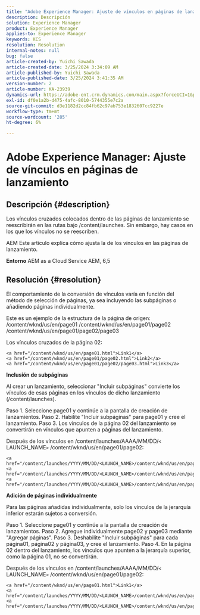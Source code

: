 ```yaml
---
title: "Adobe Experience Manager: Ajuste de vínculos en páginas de lanzamiento"
description: Descripción
solution: Experience Manager
product: Experience Manager
applies-to: Experience Manager
keywords: KCS
resolution: Resolution
internal-notes: null
bug: false
article-created-by: Yuichi Sawada
article-created-date: 3/25/2024 3:34:09 AM
article-published-by: Yuichi Sawada
article-published-date: 3/25/2024 3:41:35 AM
version-number: 2
article-number: KA-23939
dynamics-url: https://adobe-ent.crm.dynamics.com/main.aspx?forceUCI=1&pagetype=entityrecord&etn=knowledgearticle&id=68840384-58ea-ee11-a204-6045bd006268
exl-id: df0e1a2b-d475-4afc-8010-5744355e7c2a
source-git-commit: d3e1182d2cc84fb62c97ab753e1832607cc9227e
workflow-type: tm+mt
source-wordcount: '285'
ht-degree: 6%

---
```


# Adobe Experience Manager: Ajuste de vínculos en páginas de lanzamiento

## Descripción {#description}


Los vínculos cruzados colocados dentro de las páginas de lanzamiento se reescribirán en las rutas bajo /content/launches. Sin embargo, hay casos en los que los vínculos no se reescriben.

AEM Este artículo explica cómo ajusta la de los vínculos en las páginas de lanzamiento.

<b>Entorno</b>
AEM as a Cloud Service AEM, 6,5


## Resolución {#resolution}


El comportamiento de la conversión de vínculos varía en función del método de selección de páginas, ya sea incluyendo las subpáginas o añadiendo páginas individualmente.

Este es un ejemplo de la estructura de la página de origen: /content/wknd/us/en/page01 /content/wknd/us/en/page01/page02 /content/wknd/us/en/page01/page02/page03

Los vínculos cruzados de la página 02:


```
<a href="/content/wknd/us/en/page01.html">Link1</a>
<a href="/content/wknd/us/en/page01/page02.html">Link2</a>
<a href="/content/wknd/us/en/page01/page02/page03.html">Link3</a>
```


<b>Inclusión de subpáginas</b>

Al crear un lanzamiento, seleccionar &quot;Incluir subpáginas&quot; convierte los vínculos de esas páginas en los vínculos de dicho lanzamiento (/content/launches).

Paso 1. Seleccione page01 y continúe a la pantalla de creación de lanzamientos.
Paso 2. Habilite &quot;Incluir subpáginas&quot; para page01 y cree el lanzamiento.
Paso 3. Los vínculos de la página 02 del lanzamiento se convertirán en vínculos que apunten a páginas del lanzamiento.

Después de los vínculos en /content/launches/AAAA/MM/DD/`<` LAUNCH_NAME`>` /content/wknd/us/en/page01/page02:


```
<a href="/content/launches/YYYY/MM/DD/<LAUNCH_NAME>/content/wknd/us/en/page01.html">Link1</a>
<a href="/content/launches/YYYY/MM/DD/<LAUNCH_NAME>/content/wknd/us/en/page01/page02.html">Link2</a>
<a href="/content/launches/YYYY/MM/DD/<LAUNCH_NAME>/content/wknd/us/en/page01/page02/page03.html">Link3</a>
```


<b>Adición de páginas individualmente</b>

Para las páginas añadidas individualmente, solo los vínculos de la jerarquía inferior estarán sujetos a conversión.

Paso 1. Seleccione page01 y continúe a la pantalla de creación de lanzamientos.
Paso 2. Agregue individualmente page02 y page03 mediante &quot;Agregar páginas&quot;.
Paso 3. Deshabilite &quot;Incluir subpáginas&quot; para cada página01, página02 y página03, y cree el lanzamiento.
Paso 4. En la página 02 dentro del lanzamiento, los vínculos que apunten a la jerarquía superior, como la página 01, no se convertirán.

Después de los vínculos en /content/launches/AAAA/MM/DD/`<` LAUNCH_NAME`>` /content/wknd/us/en/page01/page02:


```
<a href="/content/wknd/us/en/page01.html">Link1</a> 
<a href="/content/launches/YYYY/MM/DD/<LAUNCH_NAME>/content/wknd/us/en/page01/page02.html">Link2</a>
<a href="/content/launches/YYYY/MM/DD/<LAUNCH_NAME>/content/wknd/us/en/page01/page02/page03.html">Link3</a>
```

